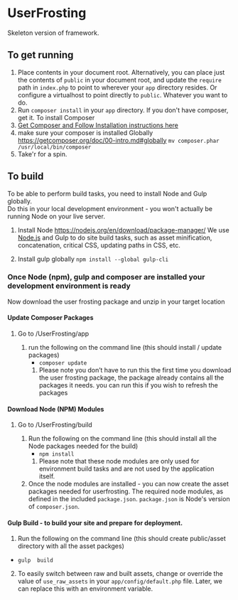 # UserFrosting

Skeleton version of framework.

## To get running

1. Place contents in your document root.  Alternatively, you can place just the contents of `public` in your document root, and update the `require` path in `index.php` to point to wherever your `app` directory resides.  Or configure a virtualhost to point directly to `public`.  Whatever you want to do.
2. Run `composer install` in your `app` directory.  If you don't have composer, get it.
To install Composer
  1.  [Get Composer and Follow Installation instructions here](https://getcomposer.org/download )
  2. make sure your composer is installed Globally https://getcomposer.org/doc/00-intro.md#globally `mv composer.phar /usr/local/bin/composer`
3. Take'r for a spin.

## To build
To be able to perform build tasks, you need to install Node and Gulp globally.  
Do this in your local development environment - you won't actually be running Node on your live server.

1. Install Node
https://nodejs.org/en/download/package-manager/
We use [Node.js](https://nodejs.org/en/) and Gulp to do site build tasks, 
such as asset minification, concatenation, critical CSS, updating paths in CSS, etc.

2. Install gulp globally
```npm install --global gulp-cli ```

### Once Node (npm), gulp and composer are installed your development environment is ready

Now download the user frosting package and unzip in your target location <yourdir>

#### Update Composer Packages 
1. Go to <yourdir>/UserFrosting/app
    1. run the following on the command line (this should install / update packages)
        - `composer update`
        1. Please note you don’t have to run this the first time you download the user frosting package, the package already contains all the packages it needs. you can run this if you wish to refresh the packages

#### Download Node (NPM) Modules
1. Go to <yourdir>/UserFrosting/build
    1. Run the following on the command line (this should install all the Node packages needed for the build)
        -  `npm install `
        1. Please note that these node modules are only used for environment build tasks and are not used by the application itself.
    2. Once the node modules are installed - you can now create the asset packages needed for userfrosting. 
The required node modules, as defined in the included `package.json`.  `package.json` is Node's version of `composer.json`.

#### Gulp Build - to build your site and prepare for deployment.
1. Run the following on the command line (this should create public/asset directory with all the asset packges)
  - `gulp  build`
2. To easily switch between raw and built assets, change or override the value of `use_raw_assets`  in your `app/config/default.php` file.  Later, we can replace this with an environment variable.

